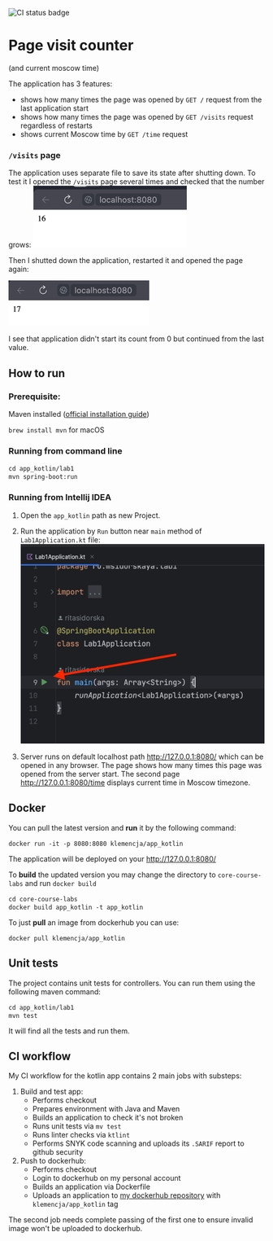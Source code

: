 ![CI status badge](https://github.com/Klemencya/core-course-labs/actions/workflows/kotlin-app-ci.yml/badge.svg?event=push&branch=lab3)

# Page visit counter

(and current moscow time)

The application has 3 features:

- shows how many times the page was opened by `GET /` request from the last application start
- shows how many times the page was opened by `GET /visits` request regardless of restarts
- shows current Moscow time by `GET /time` request

### `/visits` page
The application uses separate file to save its state after shutting down. 
To test it I opened the `/visits` page several times and checked that the number grows:
![visits-page.png](visits-page.png)

Then I shutted down the application, restarted it and opened the page again:

![visits-after-restart.png](visits-after-restart.png)

I see that application didn't start its count from 0 but continued from the last value.

## How to run

### Prerequisite:

Maven installed ([official installation guide](https://maven.apache.org/install.html))

`brew install mvn` for macOS

### Running from command line

```
cd app_kotlin/lab1
mvn spring-boot:run
```

### Running from Intellij IDEA

1. Open the `app_kotlin` path as new Project.
2. Run the application by `Run` button near `main` method of `Lab1Application.kt` file: ![img.png](img.png)

3. Server runs on default localhost path http://127.0.0.1:8080/ which can be opened in any browser. The page shows how
   many times this page was opened from the server start. The second page http://127.0.0.1:8080/time displays current
   time in Moscow timezone.

## Docker

You can pull the latest version and **run** it by the following command:

```
docker run -it -p 8080:8080 klemencja/app_kotlin
```

The application will be deployed on your http://127.0.0.1:8080/

To **build** the updated version you may change the directory to `core-course-labs` and run `docker build`

```
cd core-course-labs
docker build app_kotlin -t app_kotlin
```

To just **pull** an image from dockerhub you can use:

```
docker pull klemencja/app_kotlin
``` 

## Unit tests

The project contains unit tests for controllers. You can run them using the following maven command:

```
cd app_kotlin/lab1
mvn test
``` 

It will find all the tests and run them.

## CI workflow

My CI workflow for the kotlin app contains 2 main jobs with substeps:

1. Build and test app:
    - Performs checkout
    - Prepares environment with Java and Maven
    - Builds an application to check it's not broken
    - Runs unit tests via `mv test`
    - Runs linter checks via `ktlint`
    - Performs SNYK code scanning and uploads its `.SARIF` report to github security
2. Push to dockerhub:
    - Performs checkout
    - Login to dockerhub on my personal account
    - Builds an application via Dockerfile
    - Uploads an application to [my dockerhub repository](https://hub.docker.com/repository/docker/klemencja/app_kotlin)
      with `klemencja/app_kotlin` tag

The second job needs complete passing of the first one to ensure invalid image won't be uploaded to dockerhub.